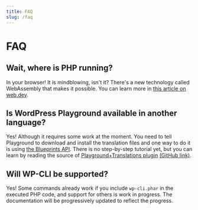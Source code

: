 ```yaml
---
title: FAQ
slug: /faq
---
```


# FAQ

## Wait, where is PHP running?

In your browser! It is mindblowing, isn't it? There's a new technology called WebAssembly that makes it possible. You can learn more in [this article on web.dev](https://web.dev/wordpress-playground/).

## Is WordPress Playground available in another language?

Yes! Although it requires some work at the moment. You need to tell Playground to download and install the translation files and one way to do it is using [the Blueprints API](https://make.wordpress.org/polyglots/2023/05/08/translate-live-updates-to-the-translation-playground/). There is no step-by-step tutorial yet, but you can learn by reading the source of [Playground+Translations plugin](https://translate.wordpress.org/projects/wp-plugins/friends/dev/en-gb/default/playground/) [(GitHub link)](https://github.com/akirk/wp-glotpress-playground/blob/main/index.php).

## Will WP-CLI be supported?

Yes! Some commands already work if you include `wp-cli.phar` in the executed PHP code, and support for others is work in progress. The documentation will be progressively updated to reflect the progress.
